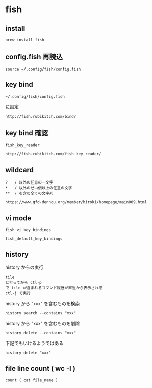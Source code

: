 
# fish


## install

```
brew install fish
```


## config.fish 再読込

```
source ~/.config/fish/config.fish
```


## key bind

```
~/.config/fish/config.fish
```
に設定

```
http://fish.rubikitch.com/bind/
```


## key bind 確認

```
fish_key_reader

http://fish.rubikitch.com/fish_key_reader/
```


## wildcard

```
?   / 以外の任意の一文字
*   / 以外のゼロ個以上の任意の文字
**  / を含む全ての文字列
```

```
https://www.gfd-dennou.org/member/hiroki/homepage/main009.html
```


## vi mode

```
fish_vi_key_bindings

fish_default_key_bindings
```


## history

history からの実行

```
tile
と打ってから ctl-p
で tile が含まれるコマンド履歴が直近から表示される
ctl-j で実行
```

history から "xxx" を含むものを検索

```
history search --contains "xxx"
```

history から "xxx" を含むものを削除

```
history delete --contains "xxx"
```

下記でもいけるようではある

```
history delete "xxx"
```


## file line count  ( wc -l )

```
count ( cat file_name )
```



